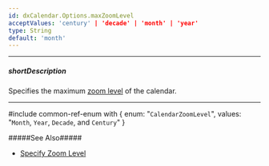 ```yaml
---
id: dxCalendar.Options.maxZoomLevel
acceptValues: 'century' | 'decade' | 'month' | 'year'
type: String
default: 'month'
---
```

---
##### shortDescription
Specifies the maximum [zoom level](/api-reference/10%20UI%20Widgets/dxCalendar/1%20Configuration/zoomLevel.md '/Documentation/ApiReference/UI_Components/dxCalendar/Configuration/#zoomLevel') of the calendar.

---
#include common-ref-enum with {
    enum: "`CalendarZoomLevel`",
    values: "`Month`, `Year`, `Decade`, and `Century`"
}

#####See Also#####
- [Specify Zoom Level](/concepts/05%20Widgets/Calendar/10%20Specify%20Zoom%20Level.md '/Documentation/Guide/UI_Components/Calendar/Specify_Zoom_Level/')